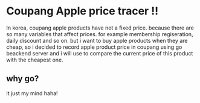 # Coupang Apple price tracer !!
In korea, coupang apple products have not a fixed price. because there are so many variables that affect prices. for example membership regiseration, daily discount and so on. but i want to buy apple products when they are cheap, so i decided to record apple product price in coupang using go beackend server and i will use to compare the current price of this product with the cheapest one.

## why go?
it just my mind haha!